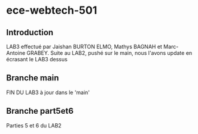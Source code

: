 # ece-webtech-501

## Introduction 
LAB3 effectué par Jaishan BURTON ELMO, Mathys BAGNAH et Marc-Antoine GRABEY.
Suite au LAB2, pushé sur le main, nous l'avons update en écrasant le LAB3 dessus

## Branche main
FIN DU LAB3 à jour dans le 'main'

## Branche part5et6
Parties 5 et 6 du LAB2
